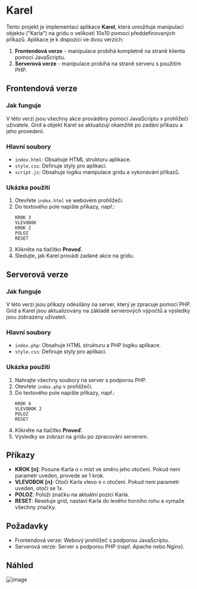 # Karel

Tento projekt je implementací aplikace **Karel**, která umožňuje manipulaci objektu ("Karla") na gridu o velikosti 10x10 pomocí předdefinovaných příkazů. Aplikace je k dispozici ve dvou verzích:

1. **Frontendová verze** - manipulace probíhá kompletně na straně klienta pomocí JavaScriptu.
2. **Serverová verze** - manipulace probíhá na straně serveru s použitím PHP.

## Frontendová verze

### Jak funguje
V této verzi jsou všechny akce prováděny pomocí JavaScriptu v prohlížeči uživatele. Grid a objekt Karel se aktualizují okamžitě po zadání příkazu a jeho provedení.

### Hlavní soubory
- `index.html`: Obsahuje HTML strukturu aplikace.
- `style.css`: Definuje styly pro aplikaci.
- `script.js`: Obsahuje logiku manipulace gridu a vykonávání příkazů.

### Ukázka použití
1. Otevřete `index.html` ve webovém prohlížeči.
2. Do textového pole napište příkazy, např.:
   ```
   KROK 3
   VLEVOBOK
   KROK 2
   POLOZ
   RESET
   ```
3. Klikněte na tlačítko **Proveď**.
4. Sledujte, jak Karel provádí zadané akce na gridu.

## Serverová verze

### Jak funguje
V této verzi jsou příkazy odesílány na server, který je zpracuje pomocí PHP. Grid a Karel jsou aktualizovány na základě serverových výpočtů a výsledky jsou zobrazeny uživateli.

### Hlavní soubory
- `index.php`: Obsahuje HTML strukturu a PHP logiku aplikace.
- `style.css`: Definuje styly pro aplikaci.

### Ukázka použití
1. Nahrajte všechny soubory na server s podporou PHP.
2. Otevřete `index.php` v prohlížeči.
3. Do textového pole napište příkazy, např.:
   ```
   KROK 4
   VLEVOBOK 2
   POLOZ
   RESET
   ```
4. Klikněte na tlačítko **Proveď**.
5. Výsledky se zobrazí na gridu po zpracování serverem.

## Příkazy
- **KROK [n]**: Posune Karla o `n` míst ve směru jeho otočení. Pokud není parametr uveden, provede se 1 krok.
- **VLEVOBOK [n]**: Otočí Karla vlevo o `n` otočení. Pokud není parametr uveden, otočí se 1x.
- **POLOZ**: Položí značku na aktuální pozici Karla.
- **RESET**: Resetuje grid, nastaví Karla do levého horního rohu a vymaže všechny značky.

## Požadavky
- Frontendová verze: Webový prohlížeč s podporou JavaScriptu.
- Serverová verze: Server s podporou PHP (např. Apache nebo Nginx).

## Náhled
![image](https://github.com/user-attachments/assets/a2223cd6-4662-49ed-838f-7610c9d4283d)




